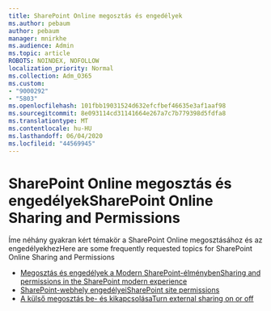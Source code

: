 ```yaml
---
title: SharePoint Online megosztás és engedélyek
ms.author: pebaum
author: pebaum
manager: mnirkhe
ms.audience: Admin
ms.topic: article
ROBOTS: NOINDEX, NOFOLLOW
localization_priority: Normal
ms.collection: Adm_O365
ms.custom:
- "9000292"
- "5803"
ms.openlocfilehash: 101fbb19031524d632efcfbef46635e3af1aaf98
ms.sourcegitcommit: 8e093114cd31141664e267a7c7b779398d5fdfa8
ms.translationtype: MT
ms.contentlocale: hu-HU
ms.lasthandoff: 06/04/2020
ms.locfileid: "44569945"
---
```

# <a name="sharepoint-online-sharing-and-permissions"></a><span data-ttu-id="f7842-102">SharePoint Online megosztás és engedélyek</span><span class="sxs-lookup"><span data-stu-id="f7842-102">SharePoint Online Sharing and Permissions</span></span>

<span data-ttu-id="f7842-103">Íme néhány gyakran kért témakör a SharePoint Online megosztásához és az engedélyekhez</span><span class="sxs-lookup"><span data-stu-id="f7842-103">Here are some frequently requested topics for SharePoint Online Sharing and Permissions</span></span>

- [<span data-ttu-id="f7842-104">Megosztás és engedélyek a Modern SharePoint-élményben</span><span class="sxs-lookup"><span data-stu-id="f7842-104">Sharing and permissions in the SharePoint modern experience</span></span>](https://docs.microsoft.com/sharepoint/modern-experience-sharing-permissions)
- [<span data-ttu-id="f7842-105">SharePoint-webhely engedélyei</span><span class="sxs-lookup"><span data-stu-id="f7842-105">SharePoint site permissions</span></span>](https://docs.microsoft.com/sharepoint/customize-sharepoint-site-permissions)
- [<span data-ttu-id="f7842-106">A külső megosztás be- és kikapcsolása</span><span class="sxs-lookup"><span data-stu-id="f7842-106">Turn external sharing on or off</span></span>](https://docs.microsoft.com/sharepoint/turn-external-sharing-on-or-off)